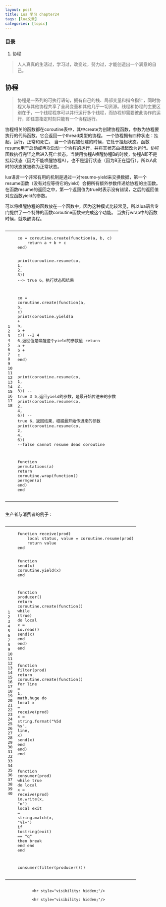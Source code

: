 ```yaml
---
layout: post
title: Lua 学习 chapter24  
tags: [lua文章]
categories: [topic]
---
```

<h3 id="目录">目录</h3>
<ol>
  <li>协程</li>
</ol>

<blockquote>
  <p>人人真真的生活过，学习过，改变过，努力过，才能创造出一个满意的自己。</p>
</blockquote>

<h2 id="协程">协程</h2>
<blockquote>
  <p>协程是一系列的可执行语句，拥有自己的栈、局部变量和指令指针，同时协程又与其他协程共享了全局变量和其他几乎一切资源。线程和协程的主要区别在于，一个线程程序可以并行运行多个线程，而协程却需要彼此协作的运行，即任意指定时刻只能有一个协程运行。</p>
</blockquote>

<p>协程相关的函数都在coroutine表中，其中create为创建协程函数，参数为协程要执行的代码函数。它会返回一个thread类型的协程。
一个协程拥有四种状态：挂起，运行，正常和死亡。
当一个协程被创建的时候，它处于挂起状态。函数resume用于启动或再次启动一个协程的运行，并将其状态由挂起改为运行。协程函数执行完毕之后进入死亡状态。当使用协程A唤醒协程B的时候，协程A即不是挂起状态（因为不能唤醒协程A），也不是运行状态（因为B正在运行）。所以A此时的状态就被称为正常状态。</p>

<p>lua语言一个非常有用的机制是通过一对resume-yield来交换数据，第一个resume函数（没有对应等待它的yield）会把所有额外参数传递给协程的主函数。
在函数resume的返回之中，第一个返回值为true时表示没有错误，之后的返回值对应函数yield的参数。</p>

<p>可以将唤醒协程的函数放在一个函数中，因为这种模式比较常见，所以lua语言专门提供了一个特殊的函数coroutine函数来完成这个功能。
当执行wrap中的函数时候，就唤醒协程。</p>
<div class="language-lua highlighter-rouge"><div class="highlight"><pre class="highlight"><code><table class="rouge-table"><tbody><tr><td class="rouge-gutter gl"><pre class="lineno">1
2
3
4
5
6
7
8
9
10
11
12
13
14
15
16
17
18
</pre></td><td class="rouge-code"><pre><span class="n">co</span> <span class="o">=</span> <span class="nb">coroutine.create</span><span class="p">(</span><span class="k">function</span><span class="p">(</span><span class="n">a</span><span class="p">,</span> <span class="n">b</span><span class="p">,</span> <span class="n">c</span><span class="p">)</span>
    <span class="k">return</span> <span class="n">a</span> <span class="o">+</span> <span class="n">b</span> <span class="o">+</span> <span class="n">c</span>
<span class="k">end</span><span class="p">)</span>

<span class="nb">print</span><span class="p">(</span><span class="nb">coroutine.resume</span><span class="p">(</span><span class="n">co</span><span class="p">,</span> <span class="mi">1</span><span class="p">,</span> <span class="mi">2</span><span class="p">,</span> <span class="mi">3</span><span class="p">))</span> <span class="c1">--&gt; true 6。执行状态和结果</span>

<span class="n">co</span> <span class="o">=</span> <span class="nb">coroutine.create</span><span class="p">(</span><span class="k">function</span><span class="p">(</span><span class="n">a</span><span class="p">,</span> <span class="n">b</span><span class="p">,</span> <span class="n">c</span><span class="p">)</span>
    <span class="nb">print</span><span class="p">(</span><span class="nb">coroutine.yield</span><span class="p">(</span><span class="n">a</span> <span class="o">+</span> <span class="n">b</span><span class="p">,</span> <span class="n">b</span> <span class="o">+</span> <span class="n">c</span><span class="p">))</span> <span class="c1">--2 4 6,返回值是唤醒这个yield的参数值</span>
    <span class="k">return</span> <span class="n">a</span> <span class="o">+</span> <span class="n">b</span> <span class="o">+</span> <span class="n">c</span>
<span class="k">end</span><span class="p">)</span>

<span class="nb">print</span><span class="p">(</span><span class="nb">coroutine.resume</span><span class="p">(</span><span class="n">co</span><span class="p">,</span> <span class="mi">1</span><span class="p">,</span> <span class="mi">2</span><span class="p">,</span> <span class="mi">3</span><span class="p">))</span> <span class="c1">-- true	3	5,返回yield的参数，是最开始传进来的参数</span>
<span class="nb">print</span><span class="p">(</span><span class="nb">coroutine.resume</span><span class="p">(</span><span class="n">co</span><span class="p">,</span> <span class="mi">2</span><span class="p">,</span> <span class="mi">4</span><span class="p">,</span> <span class="mi">6</span><span class="p">))</span> <span class="c1">-- true	6，返回结果，根据最开始传进来的参数</span>
<span class="nb">print</span><span class="p">(</span><span class="nb">coroutine.resume</span><span class="p">(</span><span class="n">co</span><span class="p">,</span> <span class="mi">2</span><span class="p">,</span> <span class="mi">4</span><span class="p">,</span> <span class="mi">6</span><span class="p">))</span> <span class="c1">--false	cannot resume dead coroutine</span>

<span class="k">function</span> <span class="nf">permutations</span><span class="p">(</span><span class="n">a</span><span class="p">)</span>
	<span class="k">return</span> <span class="nb">coroutine.wrap</span><span class="p">(</span><span class="k">function</span><span class="p">()</span> <span class="n">permgen</span><span class="p">(</span><span class="n">a</span><span class="p">)</span> <span class="k">end</span><span class="p">)</span>
<span class="k">end</span>
</pre></td></tr></tbody></table></code></pre></div></div>
<p>生产者与消费者的例子：</p>
<div class="language-lua highlighter-rouge"><div class="highlight"><pre class="highlight"><code><table class="rouge-table"><tbody><tr><td class="rouge-gutter gl"><pre class="lineno">1
2
3
4
5
6
7
8
9
10
11
12
13
14
15
16
17
18
19
20
21
22
23
24
25
26
27
28
29
30
31
32
33
34
35
36
37
38
39
40
</pre></td><td class="rouge-code"><pre><span class="k">function</span> <span class="nf">receive</span><span class="p">(</span><span class="n">prod</span><span class="p">)</span>
    <span class="kd">local</span> <span class="n">status</span><span class="p">,</span> <span class="n">value</span> <span class="o">=</span> <span class="nb">coroutine.resume</span><span class="p">(</span><span class="n">prod</span><span class="p">)</span>
    <span class="k">return</span> <span class="n">value</span>
<span class="k">end</span>

<span class="k">function</span> <span class="nf">send</span><span class="p">(</span><span class="n">x</span><span class="p">)</span>
    <span class="nb">coroutine.yield</span><span class="p">(</span><span class="n">x</span><span class="p">)</span>
<span class="k">end</span>

<span class="k">function</span> <span class="nf">producer</span><span class="p">()</span>
    <span class="k">return</span> <span class="nb">coroutine.create</span><span class="p">(</span><span class="k">function</span><span class="p">()</span>
        <span class="k">while</span> <span class="p">(</span><span class="kc">true</span><span class="p">)</span> <span class="k">do</span>
            <span class="kd">local</span> <span class="n">x</span> <span class="o">=</span> <span class="nb">io.read</span><span class="p">()</span>
            <span class="n">send</span><span class="p">(</span><span class="n">x</span><span class="p">)</span>
        <span class="k">end</span>
    <span class="k">end</span><span class="p">)</span>
<span class="k">end</span>

<span class="k">function</span> <span class="nf">filter</span><span class="p">(</span><span class="n">prod</span><span class="p">)</span>
    <span class="k">return</span> <span class="nb">coroutine.create</span><span class="p">(</span><span class="k">function</span><span class="p">()</span>
        <span class="k">for</span> <span class="n">line</span> <span class="o">=</span> <span class="mi">1</span><span class="p">,</span> <span class="nb">math.huge</span> <span class="k">do</span>
            <span class="kd">local</span> <span class="n">x</span> <span class="o">=</span> <span class="n">receive</span><span class="p">(</span><span class="n">prod</span><span class="p">)</span>
            <span class="n">x</span> <span class="o">=</span> <span class="nb">string.format</span><span class="p">(</span><span class="s2">&#34;%5d %s&#34;</span><span class="p">,</span> <span class="n">line</span><span class="p">,</span> <span class="n">x</span><span class="p">)</span>
            <span class="n">send</span><span class="p">(</span><span class="n">x</span><span class="p">)</span>
        <span class="k">end</span>
    <span class="k">end</span><span class="p">)</span>
<span class="k">end</span>

<span class="k">function</span> <span class="nf">consumer</span><span class="p">(</span><span class="n">prod</span><span class="p">)</span>
    <span class="k">while</span> <span class="kc">true</span> <span class="k">do</span>
        <span class="kd">local</span> <span class="n">x</span> <span class="o">=</span> <span class="n">receive</span><span class="p">(</span><span class="n">prod</span><span class="p">)</span>
        <span class="nb">io.write</span><span class="p">(</span><span class="n">x</span><span class="p">,</span> <span class="s2">&#34;</span><span class="se">n</span><span class="s2">&#34;</span><span class="p">)</span>
        <span class="kd">local</span> <span class="n">exit</span> <span class="o">=</span> <span class="nb">string.match</span><span class="p">(</span><span class="n">x</span><span class="p">,</span> <span class="s2">&#34;%l+&#34;</span><span class="p">)</span>
        <span class="k">if</span> <span class="nb">tostring</span><span class="p">(</span><span class="n">exit</span><span class="p">)</span> <span class="o">==</span> <span class="s2">&#34;q&#34;</span> <span class="k">then</span>
            <span class="k">break</span>
        <span class="k">end</span>
    <span class="k">end</span>
<span class="k">end</span>

<span class="n">consumer</span><span class="p">(</span><span class="n">filter</span><span class="p">(</span><span class="n">producer</span><span class="p">()))</span>
</pre></td></tr></tbody></table></code></pre></div></div>



                <hr style="visibility: hidden;"/>
                
                <hr style="visibility: hidden;"/>